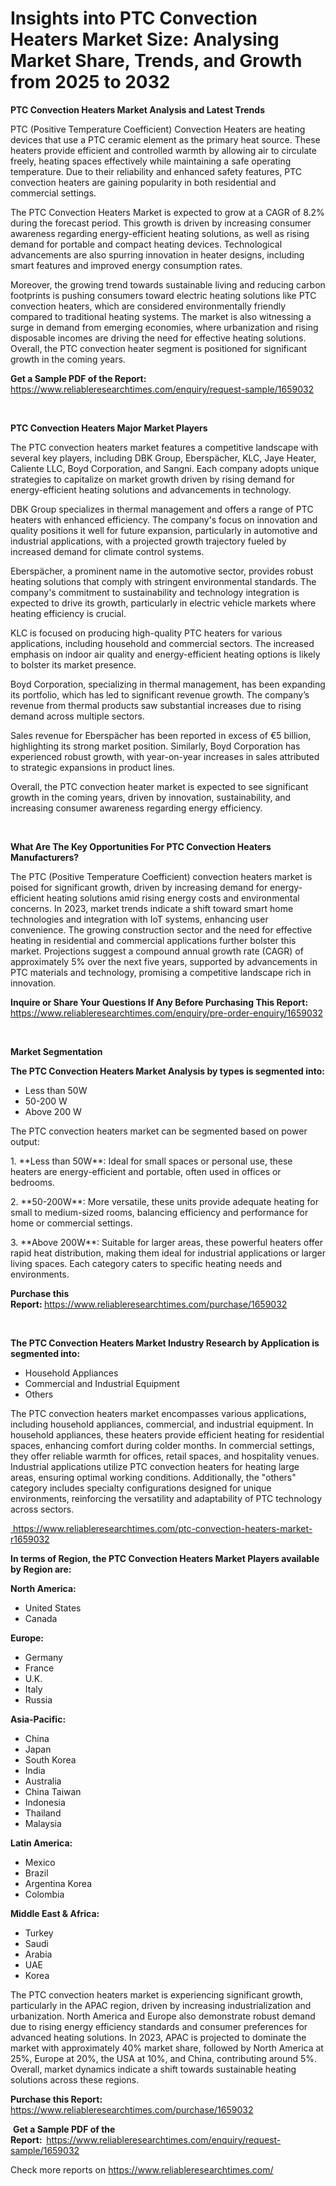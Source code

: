 <p><h1>Insights into PTC Convection Heaters Market Size: Analysing Market Share, Trends, and Growth from 2025 to 2032</h1></p><p><strong>PTC Convection Heaters Market Analysis and Latest Trends</strong></p>
<p><p>PTC (Positive Temperature Coefficient) Convection Heaters are heating devices that use a PTC ceramic element as the primary heat source. These heaters provide efficient and controlled warmth by allowing air to circulate freely, heating spaces effectively while maintaining a safe operating temperature. Due to their reliability and enhanced safety features, PTC convection heaters are gaining popularity in both residential and commercial settings.</p><p>The PTC Convection Heaters Market is expected to grow at a CAGR of 8.2% during the forecast period. This growth is driven by increasing consumer awareness regarding energy-efficient heating solutions, as well as rising demand for portable and compact heating devices. Technological advancements are also spurring innovation in heater designs, including smart features and improved energy consumption rates. </p><p>Moreover, the growing trend towards sustainable living and reducing carbon footprints is pushing consumers toward electric heating solutions like PTC convection heaters, which are considered environmentally friendly compared to traditional heating systems. The market is also witnessing a surge in demand from emerging economies, where urbanization and rising disposable incomes are driving the need for effective heating solutions. Overall, the PTC convection heater segment is positioned for significant growth in the coming years.</p></p>
<p><strong>Get a Sample PDF of the Report:&nbsp;</strong> <a href="https://www.reliableresearchtimes.com/enquiry/request-sample/1659032?utm_campaign=3031&utm_medium=2&utm_source=Github&utm_content=ia&utm_term=23032025&utm_id=ptc-convection-heaters">https://www.reliableresearchtimes.com/enquiry/request-sample/1659032</a></p>
<p>&nbsp;</p>
<p><strong>PTC Convection Heaters Major Market Players</strong></p>
<p><p>The PTC convection heaters market features a competitive landscape with several key players, including DBK Group, Eberspächer, KLC, Jaye Heater, Caliente LLC, Boyd Corporation, and Sangni. Each company adopts unique strategies to capitalize on market growth driven by rising demand for energy-efficient heating solutions and advancements in technology.</p><p>DBK Group specializes in thermal management and offers a range of PTC heaters with enhanced efficiency. The company's focus on innovation and quality positions it well for future expansion, particularly in automotive and industrial applications, with a projected growth trajectory fueled by increased demand for climate control systems.</p><p>Eberspächer, a prominent name in the automotive sector, provides robust heating solutions that comply with stringent environmental standards. The company's commitment to sustainability and technology integration is expected to drive its growth, particularly in electric vehicle markets where heating efficiency is crucial.</p><p>KLC is focused on producing high-quality PTC heaters for various applications, including household and commercial sectors. The increased emphasis on indoor air quality and energy-efficient heating options is likely to bolster its market presence.</p><p>Boyd Corporation, specializing in thermal management, has been expanding its portfolio, which has led to significant revenue growth. The company’s revenue from thermal products saw substantial increases due to rising demand across multiple sectors.</p><p>Sales revenue for Eberspächer has been reported in excess of €5 billion, highlighting its strong market position. Similarly, Boyd Corporation has experienced robust growth, with year-on-year increases in sales attributed to strategic expansions in product lines.</p><p>Overall, the PTC convection heater market is expected to see significant growth in the coming years, driven by innovation, sustainability, and increasing consumer awareness regarding energy efficiency.</p></p>
<p>&nbsp;</p>
<p><strong>What Are The Key Opportunities For PTC Convection Heaters Manufacturers?</strong></p>
<p><p>The PTC (Positive Temperature Coefficient) convection heaters market is poised for significant growth, driven by increasing demand for energy-efficient heating solutions amid rising energy costs and environmental concerns. In 2023, market trends indicate a shift toward smart home technologies and integration with IoT systems, enhancing user convenience. The growing construction sector and the need for effective heating in residential and commercial applications further bolster this market. Projections suggest a compound annual growth rate (CAGR) of approximately 5% over the next five years, supported by advancements in PTC materials and technology, promising a competitive landscape rich in innovation.</p></p>
<p><strong>Inquire or Share Your Questions If Any Before Purchasing This Report:</strong> <a href="https://www.reliableresearchtimes.com/enquiry/pre-order-enquiry/1659032?utm_campaign=3031&utm_medium=2&utm_source=Github&utm_content=ia&utm_term=23032025&utm_id=ptc-convection-heaters">https://www.reliableresearchtimes.com/enquiry/pre-order-enquiry/1659032</a></p>
<p>&nbsp;</p>
<p><strong>Market Segmentation</strong></p>
<p><strong>The PTC Convection Heaters Market Analysis by types is segmented into:</strong></p>
<p><ul><li>Less than 50W</li><li>50-200 W</li><li>Above 200 W</li></ul></p>
<p><p>The PTC convection heaters market can be segmented based on power output: </p><p>1. **Less than 50W**: Ideal for small spaces or personal use, these heaters are energy-efficient and portable, often used in offices or bedrooms.</p><p>  </p><p>2. **50-200W**: More versatile, these units provide adequate heating for small to medium-sized rooms, balancing efficiency and performance for home or commercial settings.</p><p>  </p><p>3. **Above 200W**: Suitable for larger areas, these powerful heaters offer rapid heat distribution, making them ideal for industrial applications or larger living spaces. Each category caters to specific heating needs and environments.</p></p>
<p><strong>Purchase this Report:&nbsp;</strong><a href="https://www.reliableresearchtimes.com/purchase/1659032?utm_campaign=3031&utm_medium=2&utm_source=Github&utm_content=ia&utm_term=23032025&utm_id=ptc-convection-heaters">https://www.reliableresearchtimes.com/purchase/1659032</a></p>
<p>&nbsp;</p>
<p><strong>The PTC Convection Heaters Market Industry Research by Application is segmented into:</strong></p>
<p><ul><li>Household Appliances</li><li>Commercial and Industrial Equipment</li><li>Others</li></ul></p>
<p><p>The PTC convection heaters market encompasses various applications, including household appliances, commercial, and industrial equipment. In household appliances, these heaters provide efficient heating for residential spaces, enhancing comfort during colder months. In commercial settings, they offer reliable warmth for offices, retail spaces, and hospitality venues. Industrial applications utilize PTC convection heaters for heating large areas, ensuring optimal working conditions. Additionally, the "others" category includes specialty configurations designed for unique environments, reinforcing the versatility and adaptability of PTC technology across sectors.</p></p>
<p><a href="https://www.reliableresearchtimes.com/ptc-convection-heaters-market-r1659032?utm_campaign=3031&utm_medium=2&utm_source=Github&utm_content=ia&utm_term=23032025&utm_id=ptc-convection-heaters">&nbsp;https://www.reliableresearchtimes.com/ptc-convection-heaters-market-r1659032</a></p>
<p><strong>In terms of Region, the PTC Convection Heaters Market Players available by Region are:</strong></p>
<p>
    <p> <strong> North America: </strong>
        <ul>
            <li>United States</li>
            <li>Canada</li>
        </ul>
        </p> 
    <p> <strong> Europe: </strong>
        <ul>
            <li>Germany</li>
            <li>France</li>
            <li>U.K.</li>
            <li>Italy</li>
            <li>Russia</li>
        </ul>
        </p> 
    <p> <strong> Asia-Pacific: </strong>
        <ul>
            <li>China</li>
            <li>Japan</li>
            <li>South Korea</li>
            <li>India</li>
            <li>Australia</li>
            <li>China Taiwan</li>
            <li>Indonesia</li>
            <li>Thailand</li>
            <li>Malaysia</li>
        </ul>
        </p> 
    <p> <strong> Latin America: </strong>
        <ul>
            <li>Mexico</li>
            <li>Brazil</li>
            <li>Argentina Korea</li>
            <li>Colombia</li>
        </ul>
        </p> 
    <p> <strong> Middle East & Africa: </strong>
        <ul>
            <li>Turkey</li>
            <li>Saudi</li>
            <li>Arabia</li>
            <li>UAE</li>
            <li>Korea</li>
        </ul>
    </p>
    </p>
<p><p>The PTC convection heaters market is experiencing significant growth, particularly in the APAC region, driven by increasing industrialization and urbanization. North America and Europe also demonstrate robust demand due to rising energy efficiency standards and consumer preferences for advanced heating solutions. In 2023, APAC is projected to dominate the market with approximately 40% market share, followed by North America at 25%, Europe at 20%, the USA at 10%, and China, contributing around 5%. Overall, market dynamics indicate a shift towards sustainable heating solutions across these regions.</p></p>
<p><strong>Purchase this Report: </strong><a href="https://www.reliableresearchtimes.com/purchase/1659032?utm_campaign=3031&utm_medium=2&utm_source=Github&utm_content=ia&utm_term=23032025&utm_id=ptc-convection-heaters">https://www.reliableresearchtimes.com/purchase/1659032</a></p>
<p>&nbsp;<strong>Get a Sample PDF of the Report:&nbsp;&nbsp;</strong><a href="https://www.reliableresearchtimes.com/enquiry/request-sample/1659032?utm_campaign=3031&utm_medium=2&utm_source=Github&utm_content=ia&utm_term=23032025&utm_id=ptc-convection-heaters">https://www.reliableresearchtimes.com/enquiry/request-sample/1659032</a></p>
<p><strong></strong></p>
<p>Check more reports on <a href="https://www.reliableresearchtimes.com/?utm_campaign=3031&utm_medium=2&utm_source=Github&utm_content=ia&utm_term=23032025&utm_id=ptc-convection-heaters">https://www.reliableresearchtimes.com/</a></p>